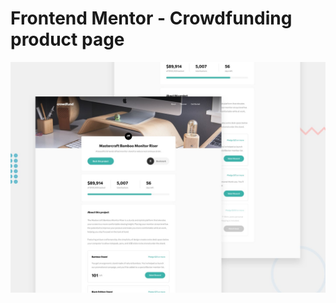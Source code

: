 # Frontend Mentor - Crowdfunding product page

![Design preview for the Crowdfunding product page coding challenge](./design/desktop-preview.jpg)